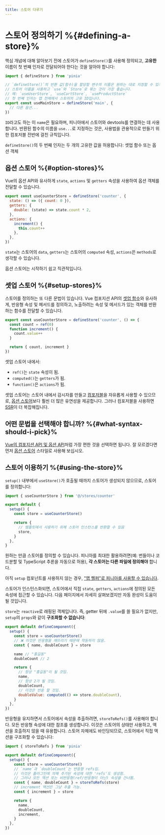 ```yaml
---
title: 스토어 다루기
---
```


# 스토어 정의하기 %{#defining-a-store}%

핵심 개념에 대해 알아보기 전에 스토어가 `defineStore()`를 사용해 정의되고,
**고유한** 이름이 첫 번째 인자로 전달되어야 한다는 것을 알아야 합니다:

```js
import { defineStore } from 'pinia'

// `defineStore()`의 반환 값(함수)을 할당할 변수의 이름은 원하는 대로 지정할 수 있지만,
// 스토어 이름을 사용하고 `use`와 `Store`로 묶는 것이 가장 좋습니다.
// 예: `useUserStore`, `useCartStore`, `useProductStore`
// 첫 번째 인자는 앱 전체에서 스토어의 고유 ID입니다.
export const useMainStore = defineStore('main', {
  // 다른 옵션...
})
```

`ID`라고도 하는 이 `name`은 필요하며,
피니아에서 스토어와 devtools를 연결하는 데 사용합니다.
반환된 함수의 이름을 `use...`로 지정하는 것은,
사용법을 관용적으로 만들기 위한 컴포저블 전반에 걸친 규칙입니다.

`defineStore()`의 두 번째 인자는 두 개의 고유한 값을 허용합니다: 셋업 함수 또는 옵션 객체

## 옵션 스토어 %{#option-stores}%

Vue의 옵션 API와 유사하게 `state`, `actions` 및 `getters` 속성을 사용하여 옵션 객체를 전달할 수 있습니다.

```js {2-10}
export const useCounterStore = defineStore('counter', {
  state: () => ({ count: 0 }),
  getters: {
    double: (state) => state.count * 2,
  },
  actions: {
    increment() {
      this.count++
    },
  },
})
```

`state`는 스토어의 `data`, `getters`는 스토어의 `computed` 속성, `actions`은 `methods`로 생각할 수 있습니다.

옵션 스토어는 시작하기 쉽고 직관적입니다.

## 셋업 스토어 %{#setup-stores}%

스토어를 정의하는 또 다른 문법이 있습니다.
Vue 컴포지션 API의 [셋업 함수](https://vuejs.kr/api/composition-api-setup.html)와 유사하게,
반응형 속성 및 메서드를 정의하고,
노출하려는 속성 및 메서드가 있는 객체를 반환하는 함수를 전달할 수 있습니다.

```js
export const useCounterStore = defineStore('counter', () => {
  const count = ref(0)
  function increment() {
    count.value++
  }

  return { count, increment }
})
```

셋업 스토어 내에서:

- `ref()`는 `state` 속성이 됨.
- `computed()`는 `getters`가 됨.
- `function()`은 `actions`가 됨.


셋업 스토어는 스토어 내에서 감시자를 만들고 [컴포저블](https://vuejs.kr/guide/reusability/composables.html#composables)을 자유롭게 사용할 수 있으므로,
[옵션 스토어](#option-stores)보다 훨씬 더 많은 유연성을 제공합니다.
그러나 컴포저블을 사용하면 [SSR](/guide/cookbook/composables.md)이 더 복잡해집니다.

## 어떤 문법을 선택해야 합니까? %{#what-syntax-should-i-pick}%

[Vue의 컴포지션 API 및 옵션 API](https://vuejs.kr/guide/introduction.html#which-to-choose)처럼 가장 편한 것을 선택하면 됩니다.
잘 모르겠다면 먼저 [옵션 스토어](#option-stores) 스타일로 사용해 보십시오.

## 스토어 이용하기 %{#using-the-store}%

`setup()` 내부에서 `useStore()`가 호출될 때까지 스토어가 생성되지 않으므로, 스토어를 정의합니다:

```js
import { useCounterStore } from '@/stores/counter'

export default {
  setup() {
    const store = useCounterStore()

    return {
      // 템플릿에서 사용하기 위해 스토어 인스턴스를 반환할 수 있음
      store,
    }
  },
}
```

원하는 만큼 스토어를 정의할 수 있습니다.
피니아를 최대한 활용하려면(예: 번들이나 코드분할 및 TypeScript 추론을 자동으로 허용),
**각 스토어는 다른 파일에 정의해야** 합니다.

아직 `setup` 컴포넌트를 사용하지 않는 경우,
["맵 헬퍼"로 피니아를 사용할 수 있습니다](/guide/cookbook/options-api.md).

스토어가 인스턴스화되면,
스토어에서 직접 `state`, `getters`, `actions`에 정의된 모든 속성에 접근할 수 있습니다.
다음 페이지에서 자세히 살펴보겠지만 자동 완성이 도움이 될 것입니다.

`store`는 `reactive`로 래핑된 객체입니다.
즉, getter 뒤에 `.value`를 쓸 필요가 없지만,
`setup`의 `props`와 같이 **구조화할 수 없습니다**:

```js
export default defineComponent({
  setup() {
    const store = useCounterStore()
    // ❌ 이것은 반응형을 깨뜨리기 때문에 작동하지 않음.
    const { name, doubleCount } = store

    name // "홍길동"
    doubleCount // 2

    return {
      // 항상 "홍길동"이 될 것임.
      name,
      // 항상 2가 될 것임.
      doubleCount,
      // 이것은 반응 할 것임.
      doubleValue: computed(() => store.doubleCount),
    }
  },
})
```

반응형을 유지하면서 스토어에서 속성을 추출하려면, `storeToRefs()`를 사용해야 합니다.
모든 반응형 속성에 대한 참조를 생성합니다.
이것은 스토어의 상태만 사용하고, 액션을 호출하지 않을 때 유용합니다.
스토어 자체에도 바인딩되므로, 스토어에서 직접 액션을 구조화할 수 있습니다:

```js
import { storeToRefs } from 'pinia'

export default defineComponent({
  setup() {
    const store = useCounterStore()
    // `name`과 `doubleCount`는 반응형 refs임.
    // 이것은 플러그인에 의해 추가된 속성에 대한 'refs'도 생성함.
    // 그러나 모든 액션 또는 비반응형(ref/반응형이 아닌) 속성을 건너뜀.
    const { name, doubleCount } = storeToRefs(store)
    // increment 액션은 그냥 추출 가능.
    const { increment } = store

    return {
      name,
      doubleCount,
      increment,
    }
  },
})
```
